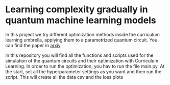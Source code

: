 # Learning complexity gradually in quantum machine learning models
In this project we try different optimization methods inside the curriculum learning umbrella, applying them to a parametrized quantum circuit. You can find the paper in [arxiv](google.com).

In this repository you will find all the functions and scripts used for the simulation of the quantum circuits and their optimization with Curriculum Learning. In order to run the optimization, you hav to run the file main.py. At the start, set all the hyperparameter settings as you want and then run the script. This will create all the data csv and the loss plots
